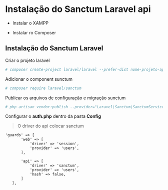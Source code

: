 # Instalação do Sanctum Laravel api

* Instalar o XAMPP

* Instalar ro Composer

## Instalação do Sanctum Laravel

Criar o projeto laravel

```sh
# composer create-project laravel/laravel --prefer-dist nome-projeto-app
```

Adicionar o component sunctum

```sh
# composer require laravel/sanctum
```

Publicar os arquivos de configuração e migração sunctum

```sh
# php artisan vendor:publish --provider="Laravel\Sanctum\SanctumServiceProvider"
```

Configurar o **auth.php** dentro da pasta **Config**

> O driver do api colocar sanctum

 ```
 'guards' => [
        'web' => [
            'driver' => 'session',
            'provider' => 'users',
        ],

        'api' => [
            'driver' => 'sanctum',
            'provider' => 'users',
            'hash' => false,
        ]
    ],
 ```
